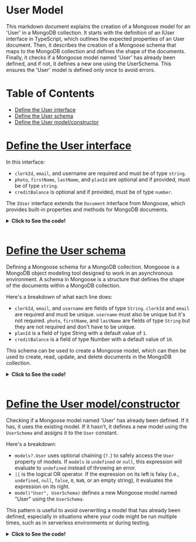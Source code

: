 # User Model
This markdown document explains the creation of a Mongoose model for an 'User' in a MongoDB collection. It starts with the definition of an IUser interface in TypeScript, which outlines the expected properties of an User document. Then, it describes the creation of a Mongoose schema that maps to the MongoDB collection and defines the shape of the documents. Finally, it checks if a Mongoose model named 'User' has already been defined, and if not, it defines a new one using the UserSchema. This ensures the 'User' model is defined only once to avoid errors.

# Table of Contents
- [Define the User interface](#define-the-user-interface)
- [Define the User schema](#define-the-user-schema)
- [Define the User model/constructor](#define-the-user-modelconstructor)

# [Define the User interface](../User.model.ts)

In this interface:

* `clerkId`, `email`, and username are required and must be of type `string`.
* `photo`, `firstName`, `lastName`, and `planId` are optional and if provided, must be of type `string`.
* `creditBalance` is optional and if provided, must be of type `number`.

The `IUser` interface extends the `Document` interface from Mongoose, which provides built-in properties and methods for MongoDB documents.

<details>
<summary><strong>Click to See the code!</strong></summary>

```typescript
export interface IUser extends Document
{
    clerkId: string;
    email: string;
    username?: string;
    photo?: string;
    firstName?: string;
    lastName?: string;
    planId?: string;
    creditBalance?: number;
}
```
</details>
</br>

# [Define the User schema](../User.model.ts)
Defining a Mongoose schema for a MongoDB collection. Mongoose is a MongoDB object modeling tool designed to work in an asynchronous environment. A schema in Mongoose is a structure that defines the shape of the documents within a MongoDB collection.

Here's a breakdown of what each line does:

* `clerkId`, `email`, and `username` are fields of type `String`. `clerkId` and `email` are required and must be unique. `username` must also be unique but it's not required.
`photo`, `firstName`, and `lastName` are fields of type `String` but they are not required and don't have to be unique.
* `planId` is a field of type String with a default value of `1`.
* `creditBalance` is a field of type Number with a default value of `10`.

This schema can be used to create a Mongoose model, which can then be used to create, read, update, and delete documents in the MongoDB collection.

<details>
<summary><strong>Click to See the code!</strong></summary>

```typescript
const UserSchema = new Schema( {
    clerkId: {
        type: String,
        required: true,
        unique: true,
    },
    email: {
        type: String,
        required: true,
        unique: true,
    },
    username: {
        type: String,
        unique: true,
    },
    photo: {
        type: String,
    },
    firstName: {
        type: String,
    },
    lastName: {
        type: String,
    },
    planId: {
        type: String,
        default: 1,
    },
    creditBalance: {
        type: Number,
        default: 10,
    },

} );
```
</details>
</br>

# [Define the User model/constructor](../User.model.ts)
Checking if a Mongoose model named 'User' has already been defined. If it has, it uses the existing model. If it hasn't, it defines a new model using the `UserSchema` and assigns it to the `User` constant.

Here's a breakdown:

* `models?.User` uses optional chaining (`?.`) to safely access the `User` property of models. If `models` is `undefined` or `null`, this expression will evaluate to `undefined` instead of throwing an error.
* `||` is the logical OR operator. If the expression on its left is falsy (i.e., `undefined`, `null`, `false`, `0`, `NaN`, or an empty string), it evaluates the expression on its right.
* `model("User", UserSchema)` defines a new Mongoose model named "User" using the `UserSchema`.

This pattern is useful to avoid overwriting a model that has already been defined, especially in situations where your code might be run multiple times, such as in serverless environments or during testing.

<details>
<summary><strong>Click to See the code!</strong></summary>

```typescript
const User = models?.User || model( "User", UserSchema );
```
</details>
</br>
